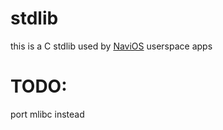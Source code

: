 # stdlib
this is a C stdlib used by [NaviOS](https://github.com/NaviOSS/NaviOS) userspace apps

# TODO:
port mlibc instead
